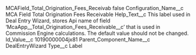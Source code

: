 <?xml version="1.0" encoding="UTF-8"?>
<CustomMetadata xmlns="http://soap.sforce.com/2006/04/metadata" xmlns:xsi="http://www.w3.org/2001/XMLSchema-instance" xmlns:xsd="http://www.w3.org/2001/XMLSchema">
    <label>MCAField_Total_Origination_Fees_Receivab</label>
    <protected>false</protected>
    <values>
        <field>Configuration_Name__c</field>
        <value xsi:type="xsd:string">MCA Field Total Origination Fees Receivable</value>
    </values>
    <values>
        <field>Help_Text__c</field>
        <value xsi:type="xsd:string">This label used in Deal Entry Wizard, stores Api name of field ‘McaApp__Total_Origination_Fees_Receivable__c’ that is used in Commission Engine calculations. The default value should not be changed.</value>
    </values>
    <values>
        <field>Id_Value__c</field>
        <value xsi:type="xsd:string">10190000004jx81</value>
    </values>
    <values>
        <field>Parent_Component_Name__c</field>
        <value xsi:type="xsd:string">DealEntryWizard</value>
    </values>
    <values>
        <field>Type__c</field>
        <value xsi:type="xsd:string">Label</value>
    </values>
</CustomMetadata>

